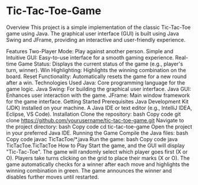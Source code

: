 # Tic-Tac-Toe-Game
Overview
This project is a simple implementation of the classic Tic-Tac-Toe game using Java. The graphical user interface (GUI) is built using Java Swing and JFrame, providing an interactive and user-friendly experience.

Features
Two-Player Mode: Play against another person.
Simple and Intuitive GUI: Easy-to-use interface for a smooth gaming experience.
Real-time Game Status: Displays the current status of the game (e.g., player's turn, winner).
Win Highlighting: Highlights the winning combination on the board.
Reset Functionality: Automatically resets the game for a new round after a win.
Technologies Used
Java: Core programming language for the game logic.
Java Swing: For building the graphical user interface.
Java GUI: Enhances user interaction with the game.
JFrame: Main window framework for the game interface.
Getting Started
Prerequisites
Java Development Kit (JDK) installed on your machine.
A Java IDE or text editor (e.g., IntelliJ IDEA, Eclipse, VS Code).
Installation
Clone the repository:
bash
Copy code
git clone https://github.com/yourusername/tic-tac-toe-game.git
Navigate to the project directory:
bash
Copy code
cd tic-tac-toe-game
Open the project in your preferred Java IDE.
Running the Game
Compile the Java files:
bash
Copy code
javac TicTacToe/*.java
Run the game:
bash
Copy code
java TicTacToe.TicTacToe
How to Play
Start the game, and the GUI will display "Tic-Tac-Toe".
The game will randomly select which player goes first (X or O).
Players take turns clicking on the grid to place their marks (X or O).
The game automatically checks for a winner after each move and highlights the winning combination in green.
The game announces the winner and disables further moves until restarted.
